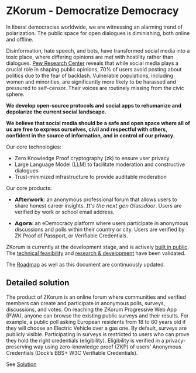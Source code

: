 # ZKorum - Democratize Democracy

In liberal democracies worldwide, we are witnessing an alarming trend of polarization. The public space for open dialogues is diminishing, both online and offline.

Disinformation, hate speech, and bots, have transformed social media into a toxic place, where differing opinions are met with hostility rather than dialogues. [Pew Research Center](https://www.pewresearch.org/short-reads/2021/05/04/70-of-u-s-social-media-users-never-or-rarely-post-or-share-about-political-social-issues/) reveals that while social media plays a crucial role in shaping public opinions, 70% of users avoid posting about politics due to the fear of backlash. Vulnerable populations, including women and minorities, are significantly more likely to be harassed and pressured to self-censor. Their voices are routinely missing from the civic sphere.

**We develop open-source protocols and social apps to rehumanize and depolarize the current social landscape.**

**We believe that social media should be a safe and open space where all of us are free to express ourselves, civil and respectful with others, confident in the source of information, and in control of our privacy.**

Our core technologies:
- Zero Knowledge Proof cryptography (zk) to ensure user privacy
- Large Language Model (LLM) to facilitate moderation and constructive dialogues
- Trust-minimized infrastructure to provide auditable moderation

Our core products:
- 𝗔𝗳𝘁𝗲𝗿𝘄𝗼𝗿𝗸: an anonymous professional forum that allows users to share honest career insights. 𝘐𝘵'𝘴 𝘵𝘩𝘦 𝘯𝘦𝘹𝘵 𝘨𝘦𝘯 𝘎𝘭𝘢𝘴𝘴𝘥𝘰𝘰𝘳. Users are verified by work or school email address.

- 𝗔𝗴𝗼𝗿𝗮: an eDemocracy platform where users participate in anonymous discussions and polls within their country or city. Users are verified by ZK Proof of Passport, or Verifiable Credentials.

ZKorum is currently at the development stage, and is actively [built in public](https://github.com/zkorum/zkorum). The [technical feasibility](https://github.com/zkorum/poc/tree/main/vc-flow#how-does-it-work) and [research & development](https://github.com/docknetwork/crypto-wasm-ts/pull/19) have been validated.

The [Roadmap](https://github.com/zkorum/.github/blob/main/ROADMAP.md) as well as this document are continuously updated.

## Detailed solution

The product of ZKorum is an online forum where communities and verified members can create and participate in anonymous polls, surveys, discussions, and votes. On reaching the ZKorum Progressive Web App (PWA), anyone can browse the existing public surveys and their results. For example, a public poll asking European residents from 18 to 60 years old if they will choose an Electric Vehicle over a gas one. By default, surveys are publicly visible. Participating in surveys is restricted to users who can prove they hold the right credentials (eligibility). Eligibility is verified in a privacy-preserving way using zero-knowledge proof (ZKP) of users’ Anonymous Credentials (Dock’s BBS+ W3C Verifiable Credentials).

See [Solution](https://github.com/zkorum/.github/blob/main/SOLUTION.md)
